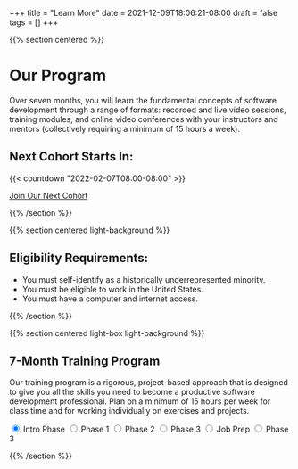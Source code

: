 +++
title = "Learn More"
date = 2021-12-09T18:06:21-08:00
draft = false
tags = []
+++

{{% section centered %}}

# Our Program

Over seven months, you will learn the fundamental concepts of software
development through a range of formats: recorded and live video sessions,
training modules, and online video conferences with your instructors and mentors
(collectively requiring a minimum of 15 hours a week).

## Next Cohort Starts In:

{{< countdown "2022-02-07T08:00-08:00" >}}

<a class="button-like standout" href="/enroll">Join Our Next Cohort</a>

{{% /section %}}

{{% section centered light-background %}}

## Eligibility Requirements:

<div class="list">

- You must self-identify as a historically underrepresented minority.
- You must be eligible to work in the United States.
- You must have a computer and internet access.

</div>

{{% /section %}}

{{% section centered light-box light-background %}}

## 7-Month Training Program

Our training program is a rigorous, project-based approach that is designed to
give you all the skills you need to become a productive software development
professional. Plan on a minimum of 15 hours per week for class time and for
working individually on exercises and projects.

<div class="tabs">
  <input type="radio" id="phase-0" name="phases" checked>
  <label for="phase-0">Intro Phase</label>

  <input type="radio" id="phase-1" name="phases">
  <label for="phase-1">Phase 1</label>

  <input type="radio" id="phase-2" name="phases">
  <label for="phase-2">Phase 2</label>

  <input type="radio" id="phase-3" name="phases">
  <label for="phase-3">Phase 3</label>

  <input type="radio" id="phase-job-prep" name="phases">
  <label for="phase-job-prep">Job Prep</label>

  <input type="radio" id="phase-community" name="phases">
  <label for="phase-community">Phase 3</label>

</div>

{{% /section %}}
